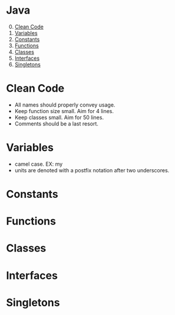 # Java

0. [Clean Code](#cleancode)
1. [Variables](#variables)
2. [Constants](#constants)
3. [Functions](#functions)
4. [Classes](#classes)
5. [Interfaces](#interfaces)
6. [Singletons](#singletons)

# Clean Code
  - All names should properly convey usage.
  - Keep function size small. Aim for 4 lines.
  - Keep classes small. Aim for 50 lines.
  - Comments should be a last resort.

# Variables
  - camel case. EX: my
  - units are denoted with a postfix notation after two underscores.

# Constants

# Functions

# Classes

# Interfaces

# Singletons
